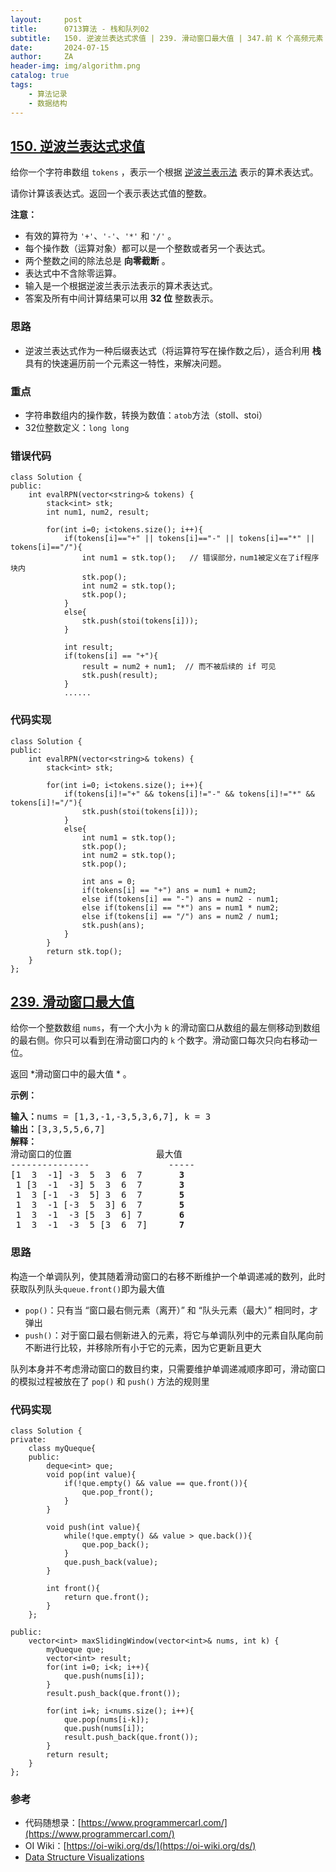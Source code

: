 ```yaml
---
layout:     post
title:      0713算法 - 栈和队列02
subtitle:   150. 逆波兰表达式求值 | 239. 滑动窗口最大值 | 347.前 K 个高频元素
date:       2024-07-15
author:     ZA
header-img: img/algorithm.png
catalog: true
tags:
    - 算法记录
    - 数据结构
---
```


## [150. 逆波兰表达式求值](https://leetcode.cn/problems/evaluate-reverse-polish-notation/)

给你一个字符串数组 `tokens` ，表示一个根据 [逆波兰表示法](https://baike.baidu.com/item/%E9%80%86%E6%B3%A2%E5%85%B0%E5%BC%8F/128437) 表示的算术表达式。

请你计算该表达式。返回一个表示表达式值的整数。

**注意：**

* 有效的算符为 `'+'`、`'-'`、`'*'` 和 `'/'` 。
* 每个操作数（运算对象）都可以是一个整数或者另一个表达式。
* 两个整数之间的除法总是 **向零截断** 。
* 表达式中不含除零运算。
* 输入是一个根据逆波兰表示法表示的算术表达式。
* 答案及所有中间计算结果可以用 **32 位** 整数表示。

### 思路

- 逆波兰表达式作为一种后缀表达式（将运算符写在操作数之后），适合利用 **栈** 具有的快速遍历前一个元素这一特性，来解决问题。

### 重点

* 字符串数组内的操作数，转换为数值：`atob`方法（stoll、stoi）
* 32位整数定义：`long long`

### 错误代码

```
class Solution {
public:
    int evalRPN(vector<string>& tokens) {
        stack<int> stk;
        int num1, num2, result;

        for(int i=0; i<tokens.size(); i++){
            if(tokens[i]=="+" || tokens[i]=="-" || tokens[i]=="*" || tokens[i]=="/"){
                int num1 = stk.top();   // 错误部分，num1被定义在了if程序块内
                stk.pop();
                int num2 = stk.top();
                stk.pop();
            }
            else{
                stk.push(stoi(tokens[i]));
            }

            int result;
            if(tokens[i] == "+"){
                result = num2 + num1;  // 而不被后续的 if 可见
                stk.push(result);
            }
            ......
```

### 代码实现

```
class Solution {
public:
    int evalRPN(vector<string>& tokens) {
        stack<int> stk;
        
        for(int i=0; i<tokens.size(); i++){
            if(tokens[i]!="+" && tokens[i]!="-" && tokens[i]!="*" && tokens[i]!="/"){
                stk.push(stoi(tokens[i]));
            }
            else{
                int num1 = stk.top();
                stk.pop();
                int num2 = stk.top();
                stk.pop();

                int ans = 0;
                if(tokens[i] == "+") ans = num1 + num2;
                else if(tokens[i] == "-") ans = num2 - num1;
                else if(tokens[i] == "*") ans = num1 * num2;
                else if(tokens[i] == "/") ans = num2 / num1;
                stk.push(ans);
            }
        }
        return stk.top();
    }
};
```

## [239. 滑动窗口最大值](https://leetcode.cn/problems/sliding-window-maximum/)

给你一个整数数组 `nums`，有一个大小为 `k` 的滑动窗口从数组的最左侧移动到数组的最右侧。你只可以看到在滑动窗口内的 `k` 个数字。滑动窗口每次只向右移动一位。

返回  *滑动窗口中的最大值 * 。

**示例：**

<pre><b>输入：</b>nums = [1,3,-1,-3,5,3,6,7], k = 3
<b>输出：</b>[3,3,5,5,6,7]
<b>解释：</b>
滑动窗口的位置                最大值
---------------               -----
[1  3  -1] -3  5  3  6  7       <strong>3</strong>
 1 [3  -1  -3] 5  3  6  7       <strong>3</strong>
 1  3 [-1  -3  5] 3  6  7      <strong> 5</strong>
 1  3  -1 [-3  5  3] 6  7       <strong>5</strong>
 1  3  -1  -3 [5  3  6] 7       <strong>6</strong>
 1  3  -1  -3  5 [3  6  7]      <strong>7</strong>
</pre>


### 思路

构造一个单调队列，使其随着滑动窗口的右移不断维护一个单调递减的数列，此时获取队列队头`queue.front()`即为最大值

* `pop()`：只有当 “窗口最右侧元素（离开）” 和 “队头元素（最大）” 相同时，才弹出
* `push()`：对于窗口最右侧新进入的元素，将它与单调队列中的元素自队尾向前不断进行比较，并移除所有小于它的元素，因为它更新且更大

队列本身并不考虑滑动窗口的数目约束，只需要维护单调递减顺序即可，滑动窗口的模拟过程被放在了 `pop()` 和 `push()` 方法的规则里


### 代码实现

```
class Solution {
private:
    class myQueque{
    public:
        deque<int> que;
        void pop(int value){
            if(!que.empty() && value == que.front()){
                que.pop_front();
            }
        }

        void push(int value){
            while(!que.empty() && value > que.back()){
                que.pop_back();
            }
            que.push_back(value);
        }

        int front(){
            return que.front();
        }
    };

public:
    vector<int> maxSlidingWindow(vector<int>& nums, int k) {
        myQueque que;
        vector<int> result;
        for(int i=0; i<k; i++){
            que.push(nums[i]);
        }
        result.push_back(que.front());
        
        for(int i=k; i<nums.size(); i++){
            que.pop(nums[i-k]);
            que.push(nums[i]);
            result.push_back(que.front());
        }
        return result;
    }
};
```


### 参考

- 代码随想录：[https://www.programmercarl.com/](https://www.programmercarl.com/)
- OI Wiki：[https://oi-wiki.org/ds/](https://oi-wiki.org/ds/)
- [Data Structure Visualizations](https://www.cs.usfca.edu/~galles/visualization/Algorithms.html)
